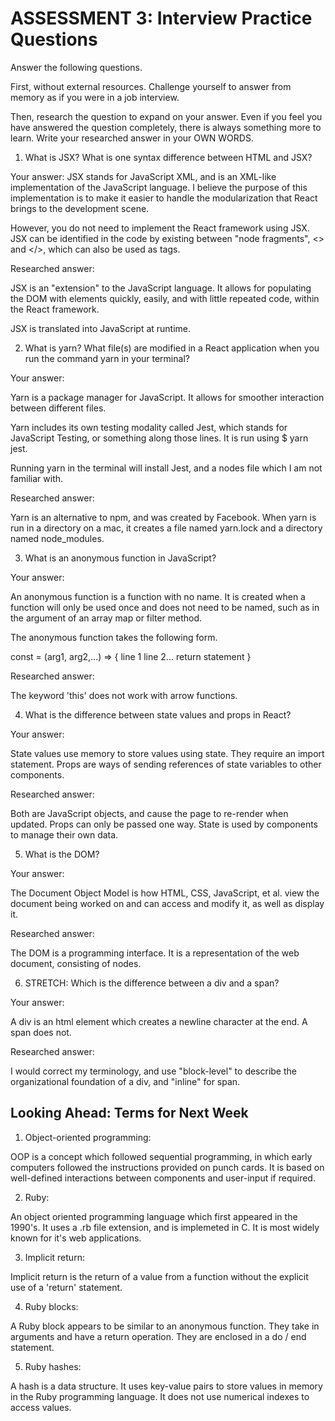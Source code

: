 # ASSESSMENT 3: Interview Practice Questions

Answer the following questions.

First, without external resources. Challenge yourself to answer from memory as if you were in a job interview.

Then, research the question to expand on your answer. Even if you feel you have answered the question completely, there is always something more to learn. Write your researched answer in your OWN WORDS.

1. What is JSX? What is one syntax difference between HTML and JSX?

Your answer:
JSX stands for JavaScript XML, and is an XML-like implementation of the JavaScript language. I believe the purpose of this implementation is to make it easier to handle the modularization that React brings to the development scene.

However, you do not need to implement the React framework using JSX. JSX can be identified in the code by existing between "node fragments", <> and </>, which can also be used as tags.

Researched answer:

JSX is an "extension" to the JavaScript language. It allows for populating the DOM with elements quickly, easily, and with little repeated code, within the React framework.

JSX is translated into JavaScript at runtime.

2. What is yarn? What file(s) are modified in a React application when you run the command yarn in your terminal?

Your answer:

Yarn is a package manager for JavaScript. It allows for smoother interaction between different files.

Yarn includes its own testing modality called Jest, which stands for JavaScript Testing, or something along those lines. It is run using $ yarn jest.

Running yarn in the terminal will install Jest, and a nodes file which I am not familiar with. 

Researched answer:

Yarn is an alternative to npm, and was created by Facebook. When yarn is run in a directory on a mac, it creates a file named yarn.lock and a directory named node_modules.

3. What is an anonymous function in JavaScript?

Your answer:

An anonymous function is a function with no name. It is created when a function will only be used once and does not need to be named, such as in the argument of an array map or filter method.

The anonymous function takes the following form.

const = (arg1, arg2,...) => {
    line 1
    line 2...
    return statement
}

Researched answer:

The keyword 'this' does not work with arrow functions.

4. What is the difference between state values and props in React?

Your answer:

State values use memory to store values using state. They require an import statement. Props are ways of sending references of state variables to other components.

Researched answer:

Both are JavaScript objects, and cause the page to re-render when updated. Props can only be passed one way. State is used by components to manage their own data. 

5. What is the DOM?

Your answer:

The Document Object Model is how HTML, CSS, JavaScript, et al. view the document being worked on and can access and modify it, as well as display it.

Researched answer:

The DOM is a programming interface. It is a representation of the web document, consisting of nodes.  

6. STRETCH: Which is the difference between a div and a span?

Your answer:

A div is an html element which creates a newline character at the end. A span does not. 

Researched answer:

I would correct my terminology, and use "block-level" to describe the organizational foundation of a div, and "inline" for span.

## Looking Ahead: Terms for Next Week

1. Object-oriented programming:

OOP is a concept which followed sequential programming, in which early computers followed the instructions provided on punch cards. It is based on well-defined interactions between components and user-input if required.

2. Ruby:

An object oriented programming language which first appeared in the 1990's. It uses a .rb file extension, and is implemeted in C. It is most widely known for it's web applications.

3. Implicit return:

Implicit return is the return of a value from a function without the explicit use of a 'return' statement. 

4. Ruby blocks:

A Ruby block appears to be similar to an anonymous function. They take in arguments and have a return operation. They are enclosed in a do / end statement.

5. Ruby hashes:

A hash is a data structure. It uses key-value pairs to store values in memory in the Ruby programming language. It does not use numerical indexes to access values.